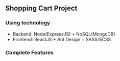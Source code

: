 ## Shopping Cart Project

### Using technology

- Backend: Node(ExpressJS) + NoSQL(MongoDB)
- Frontend: ReactJS + Ant Design + SASS/SCSS

### Complete Features

